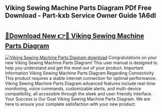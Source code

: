 ## Viking Sewing Machine Parts Diagram PDf Free Download - Part-kxb Service Owner Guide 1A6dI

# <h2><a href="http://dfjqjo.blite.top/?on=Viking+Sewing+Machine+Parts+Diagram">🔗Download New 👉🔴 Viking Sewing Machine Parts Diagram</a></h2>

[![Viking Sewing Machine Parts Diagram download](https://i.imgur.com/lujVjoI.png)](http://dfjqjo.blite.top/?on=Viking+Sewing+Machine+Parts+Diagram)
Congratulations on your new Viking Sewing Machine Parts Diagram! This user manual is designed to help you understand and get the most out of your product. Important Information Viking Sewing Machine Parts Diagram Regarding Connectivity This product requires a stable internet connection for optimal performance. Viking Sewing Machine Parts Diagram advanced features include real-time monitoring, voice commands, customizable alerts, and multi-device compatibility, all accessible through the sleek and user-friendly interface. Your Success is Our Goal Viking Sewing Machine Parts Diagram. We are here to ensure your complete satisfaction with your new product.
